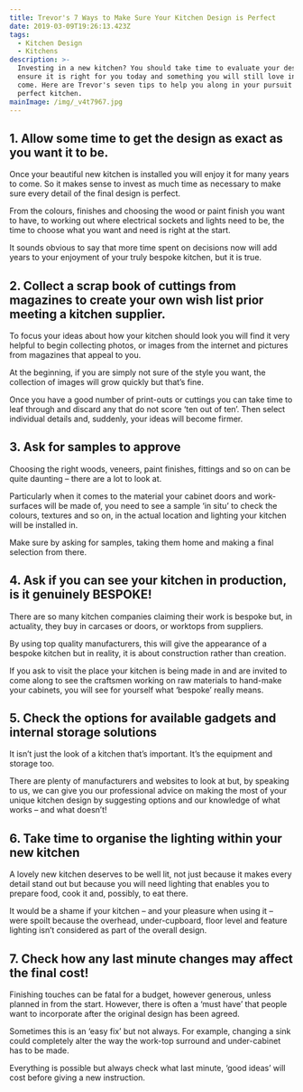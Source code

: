 ```yaml
---
title: Trevor's 7 Ways to Make Sure Your Kitchen Design is Perfect
date: 2019-03-09T19:26:13.423Z
tags:
  - Kitchen Design
  - Kitchens
description: >-
  Investing in a new kitchen? You should take time to evaluate your design and
  ensure it is right for you today and something you will still love in years to
  come. Here are Trevor's seven tips to help you along in your pursuit for that
  perfect kitchen. 
mainImage: /img/_v4t7967.jpg
---
```

## 1. Allow some time to get the design as exact as you want it to be.

Once your beautiful new kitchen is installed you will enjoy it for many years to come. So it makes sense to invest as much time as necessary to make sure every detail of the final design is perfect.

From the colours, finishes and choosing the wood or paint finish you want to have, to working out where electrical sockets and lights need to be, the time to choose what you want and need is right at the start.

It sounds obvious to say that more time spent on decisions now will add years to your enjoyment of your truly bespoke kitchen, but it is true.

## 2. Collect a scrap book of cuttings from magazines to create your own wish list prior meeting a kitchen supplier.

To focus your ideas about how your kitchen should look you will find it very helpful to begin collecting photos, or images from the internet and pictures from magazines that appeal to you.

At the beginning, if you are simply not sure of the style you want, the collection of images will grow quickly but that’s fine.

Once you have a good number of print-outs or cuttings you can take time to leaf through and discard any that do not score ‘ten out of ten’. Then select individual details and, suddenly, your ideas will become firmer.

## 3. Ask for samples to approve

Choosing the right woods, veneers, paint finishes, fittings and so on can be quite daunting – there are a lot to look at.

Particularly when it comes to the material your cabinet doors and work-surfaces will be made of, you need to see a sample ‘in situ’ to check the colours, textures and so on, in the actual location and lighting your kitchen will be installed in.

Make sure by asking for samples, taking them home and making a final selection from there.

## 4. Ask if you can see your kitchen in production, is it genuinely BESPOKE!

There are so many kitchen companies claiming their work is bespoke but, in actuality, they buy in carcases or doors, or worktops from suppliers.

By using top quality manufacturers, this will give the appearance of a bespoke kitchen but in reality, it is about construction rather than creation.

If you ask to visit the place your kitchen is being made in and are invited to come along to see the craftsmen working on raw materials to hand-make your cabinets, you will see for yourself what ‘bespoke’ really means.

## 5. Check the options for available gadgets and internal storage solutions

It isn’t just the look of a kitchen that’s important. It’s the equipment and storage too.

There are plenty of manufacturers and websites to look at but, by speaking to us, we can give you our professional advice on making the most of your unique kitchen design by suggesting options and our knowledge of what works – and what doesn’t!

## 6. Take time to organise the lighting within your new kitchen

A lovely new kitchen deserves to be well lit, not just because it makes every detail stand out but because you will need lighting that enables you to prepare food, cook it and, possibly, to eat there.

It would be a shame if your kitchen – and your pleasure when using it – were spoilt because the overhead, under-cupboard, floor level and feature lighting isn’t considered as part of the overall design.

## 7. Check how any last minute changes may affect the final cost!

Finishing touches can be fatal for a budget, however generous, unless planned in from the start. However, there is often a ‘must have’ that people want to incorporate after the original design has been agreed.

Sometimes this is an ‘easy fix’ but not always. For example, changing a sink could completely alter the way the work-top surround and under-cabinet has to be made.

Everything is possible but always check what last minute, ‘good ideas’ will cost before giving a new instruction.
